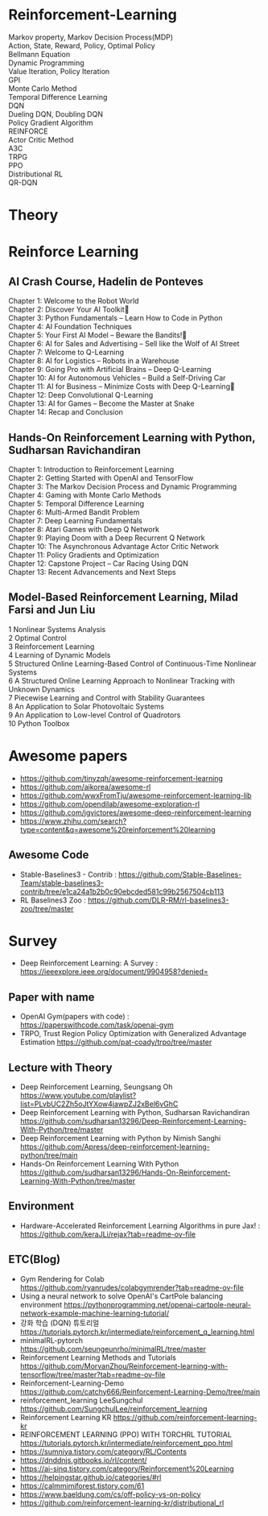 # Reinforcement-Learning

Markov property, Markov Decision Process(MDP)  
Action, State, Reward, Policy, Optimal Policy  
Bellmann Equation  
Dynamic Programming  
Value Iteration, Policy Iteration  
GPI  
Monte Carlo Method  
Temporal Difference Learning  
DQN  
Dueling DQN, Doubling DQN  
Policy Gradient Algorithm  
REINFORCE  
Actor Critic Method  
A3C  
TRPG  
PPO  
Distributional RL  
QR-DQN

# Theory
# Reinforce Learning
## AI Crash Course, Hadelin de Ponteves
Chapter 1: Welcome to the Robot World  
Chapter 2: Discover Your AI Toolkit  
Chapter 3: Python Fundamentals – Learn How to Code in Python  
Chapter 4: AI Foundation Techniques  
Chapter 5: Your First AI Model – Beware the Bandits!  
Chapter 6: AI for Sales and Advertising – Sell like the Wolf of AI Street  
Chapter 7: Welcome to Q-Learning  
Chapter 8: AI for Logistics – Robots in a Warehouse  
Chapter 9: Going Pro with Artificial Brains – Deep Q-Learning  
Chapter 10: AI for Autonomous Vehicles – Build a Self-Driving Car  
Chapter 11: AI for Business – Minimize Costs with Deep Q-Learning  
Chapter 12: Deep Convolutional Q-Learning  
Chapter 13: AI for Games – Become the Master at Snake  
Chapter 14: Recap and Conclusion

## Hands-On Reinforcement Learning with Python, Sudharsan Ravichandiran
Chapter 1: Introduction to Reinforcement Learning  
Chapter 2: Getting Started with OpenAI and TensorFlow  
Chapter 3: The Markov Decision Process and Dynamic Programming  
Chapter 4: Gaming with Monte Carlo Methods  
Chapter 5: Temporal Difference Learning  
Chapter 6: Multi-Armed Bandit Problem  
Chapter 7: Deep Learning Fundamentals  
Chapter 8: Atari Games with Deep Q Network  
Chapter 9: Playing Doom with a Deep Recurrent Q Network  
Chapter 10: The Asynchronous Advantage Actor Critic Network  
Chapter 11: Policy Gradients and Optimization  
Chapter 12: Capstone Project – Car Racing Using DQN  
Chapter 13: Recent Advancements and Next Steps  

## Model-Based Reinforcement Learning, Milad Farsi and Jun Liu
1 Nonlinear Systems Analysis  
2 Optimal Control  
3 Reinforcement Learning  
4 Learning of Dynamic Models  
5 Structured Online Learning-Based Control of Continuous-Time Nonlinear Systems  
6 A Structured Online Learning Approach to Nonlinear Tracking with Unknown Dynamics  
7 Piecewise Learning and Control with Stability Guarantees  
8 An Application to Solar Photovoltaic Systems  
9 An Application to Low-level Control of Quadrotors  
10 Python Toolbox

# Awesome papers
- https://github.com/tinyzqh/awesome-reinforcement-learning
- https://github.com/aikorea/awesome-rl
- https://github.com/wwxFromTju/awesome-reinforcement-learning-lib
- https://github.com/opendilab/awesome-exploration-rl
- https://github.com/jgvictores/awesome-deep-reinforcement-learning
- https://www.zhihu.com/search?type=content&q=awesome%20reinforcement%20learning

## Awesome Code
- Stable-Baselines3 - Contrib : https://github.com/Stable-Baselines-Team/stable-baselines3-contrib/tree/e1ca24a1b2b0c90ebcded581c99b2567504cb113
- RL Baselines3 Zoo : https://github.com/DLR-RM/rl-baselines3-zoo/tree/master

# Survey
- Deep Reinforcement Learning: A Survey : https://ieeexplore.ieee.org/document/9904958?denied=

## Paper with name
- OpenAI Gym(papers with code) : https://paperswithcode.com/task/openai-gym
- TRPO, Trust Region Policy Optimization with Generalized Advantage Estimation https://github.com/pat-coady/trpo/tree/master

## Lecture with Theory
- Deep Reinforcement Learning, Seungsang Oh https://www.youtube.com/playlist?list=PLvbUC2Zh5oJtYXow4jawpZJ2xBel6vGhC
- Deep Reinforcement Learning with Python, Sudharsan Ravichandiran https://github.com/sudharsan13296/Deep-Reinforcement-Learning-With-Python/tree/master
- Deep Reinforcement Learning with Python by Nimish Sanghi https://github.com/Apress/deep-reinforcement-learning-python/tree/main
- Hands-On Reinforcement Learning With Python https://github.com/sudharsan13296/Hands-On-Reinforcement-Learning-With-Python/tree/master

## Environment
- Hardware-Accelerated Reinforcement Learning Algorithms in pure Jax! : https://github.com/keraJLi/rejax?tab=readme-ov-file

## ETC(Blog)
- Gym Rendering for Colab https://github.com/ryanrudes/colabgymrender?tab=readme-ov-file
- Using a neural network to solve OpenAI's CartPole balancing environment https://pythonprogramming.net/openai-cartpole-neural-network-example-machine-learning-tutorial/
- 강화 학습 (DQN) 튜토리얼 https://tutorials.pytorch.kr/intermediate/reinforcement_q_learning.html
- minimalRL-pytorch https://github.com/seungeunrho/minimalRL/tree/master
- Reinforcement Learning Methods and Tutorials https://github.com/MorvanZhou/Reinforcement-learning-with-tensorflow/tree/master?tab=readme-ov-file
- Reinforcement-Learning-Demo https://github.com/catchy666/Reinforcement-Learning-Demo/tree/main
- reinforcement_learning LeeSungchul https://github.com/SungchulLee/reinforcement_learning
- Reinforcement Learning KR https://github.com/reinforcement-learning-kr
- REINFORCEMENT LEARNING (PPO) WITH TORCHRL TUTORIAL https://tutorials.pytorch.kr/intermediate/reinforcement_ppo.html  
- https://sumniya.tistory.com/category/RL/Contents  
- https://dnddnjs.gitbooks.io/rl/content/  
- https://ai-sinq.tistory.com/category/Reinforcement%20Learning  
- https://helpingstar.github.io/categories/#rl  
- https://calmmimiforest.tistory.com/61  
- https://www.baeldung.com/cs/off-policy-vs-on-policy
- https://github.com/reinforcement-learning-kr/distributional_rl
